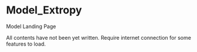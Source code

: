 # Model_Extropy
Model Landing Page

All contents have not been yet written.
Require internet connection for some features to load.

